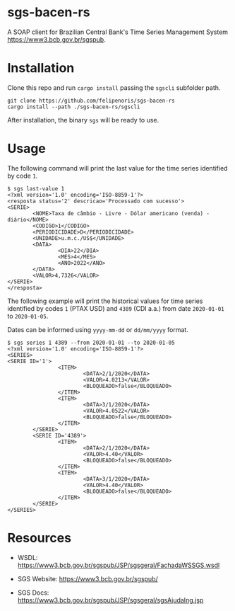 # sgs-bacen-rs

A SOAP client for Brazilian Central Bank's Time Series Management System <https://www3.bcb.gov.br/sgspub>.

# Installation

Clone this repo and run `cargo install` passing the `sgscli` subfolder path.

```shell
git clone https://github.com/felipenoris/sgs-bacen-rs
cargo install --path ./sgs-bacen-rs/sgscli
```

After installation, the binary `sgs` will be ready to use.

# Usage

The following command will print the last value
for the time series identified by code `1`.

```shell
$ sgs last-value 1
<?xml version='1.0' encoding='ISO-8859-1'?>
<resposta status='2' descricao='Processado com sucesso'>
<SERIE>
        <NOME>Taxa de câmbio - Livre - Dólar americano (venda) - diário</NOME>
        <CODIGO>1</CODIGO>
        <PERIODICIDADE>D</PERIODICIDADE>
        <UNIDADE>u.m.c./US$</UNIDADE>
        <DATA>
                <DIA>22</DIA>
                <MES>4</MES>
                <ANO>2022</ANO>
        </DATA>
        <VALOR>4,7326</VALOR>
</SERIE>
</resposta>
```

The following example will print the historical values
for time series identified by codes `1` (PTAX USD) and `4389` (CDI a.a.)
from date `2020-01-01` to `2020-01-05`.

Dates can be informed using `yyyy-mm-dd` or `dd/mm/yyyy` format.

```shell
$ sgs series 1 4389 --from 2020-01-01 --to 2020-01-05
<?xml version='1.0' encoding='ISO-8859-1'?>
<SERIES>
<SERIE ID='1'>
                <ITEM>
                        <DATA>2/1/2020</DATA>
                        <VALOR>4.0213</VALOR>
                        <BLOQUEADO>false</BLOQUEADO>
                </ITEM>
                <ITEM>
                        <DATA>3/1/2020</DATA>
                        <VALOR>4.0522</VALOR>
                        <BLOQUEADO>false</BLOQUEADO>
                </ITEM>
        </SERIE>
        <SERIE ID='4389'>
                <ITEM>
                        <DATA>2/1/2020</DATA>
                        <VALOR>4.40</VALOR>
                        <BLOQUEADO>false</BLOQUEADO>
                </ITEM>
                <ITEM>
                        <DATA>3/1/2020</DATA>
                        <VALOR>4.40</VALOR>
                        <BLOQUEADO>false</BLOQUEADO>
                </ITEM>
        </SERIE>
</SERIES>
```

# Resources

* WSDL: <https://www3.bcb.gov.br/sgspub/JSP/sgsgeral/FachadaWSSGS.wsdl>

* SGS Website: <https://www3.bcb.gov.br/sgspub/>

* SGS Docs: <https://www3.bcb.gov.br/sgspub/JSP/sgsgeral/sgsAjudaIng.jsp>